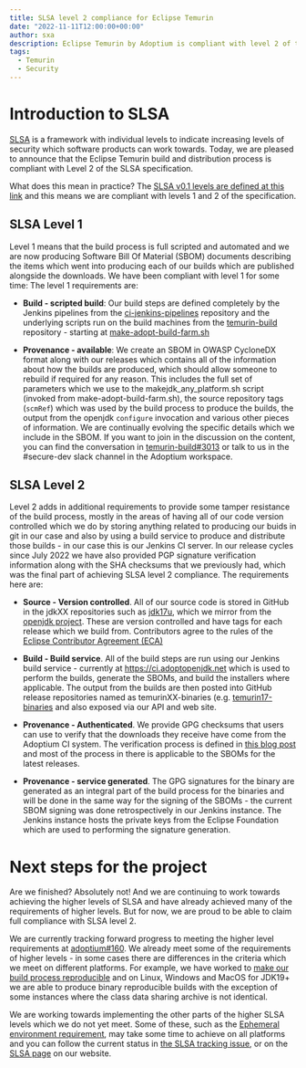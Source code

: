 ```yaml
---
title: SLSA level 2 compliance for Eclipse Temurin
date: "2022-11-11T12:00:00+00:00"
author: sxa
description: Eclipse Temurin by Adoptium is compliant with level 2 of the SLSA secure development framework.
tags:
  - Temurin
  - Security
---
```


# Introduction to SLSA

[SLSA](https://slsa.dev) is a framework with individual levels to indicate
increasing levels of security which software products can work towards. 
Today, we are pleased to announce that the Eclipse Temurin build and
distribution process is compliant with Level 2 of the SLSA specification.

What does this mean in practice? The [SLSA v0.1 levels are defined at this
link](http://slsa.dev/spec/v0.1/levels) and this means we are compliant with
levels 1 and 2 of the specification.

## SLSA Level 1

Level 1 means that the build process is full scripted and automated and we
are now producing Software Bill Of Material (SBOM) documents describing the
items which went into producing each of our builds which are published
alongside the downloads.  We have been compliant with level 1 for some time:
The level 1 requirements are:

- **Build - scripted build**: Our build steps are defined completely by the
  Jenkins pipelines from the [ci-jenkins-pipelines](https://github.com/adoptium/ci-jenkins-pipelines) repository and the
  underlying scripts run on the build machines from the
  [temurin-build](https://github.com/adoptium/temurin-build)
  repository - starting at
  [make-adopt-build-farm.sh](https://github.com/adoptium/temurin-build/blob/master/build-farm/make-adopt-build-farm.sh)

- **Provenance - available**: We create an SBOM in OWASP CycloneDX format
  along with our releases which contains all of the information about how
  the builds are produced, which should allow someone to rebuild if required
  for any reason.  This includes the full set of parameters which we use to
  the makejdk_any_platform.sh script (invoked from
  make-adopt-build-farm.sh), the source repository tags (`scmRef`) which was
  used by the build process to produce the builds, the output from the
  openjdk `configure` invocation and various other pieces of information. 
  We are continually evolving the specific details which we include in the
  SBOM.  If you want to join in the discussion on the content, you can find
  the conversation in
  [temurin-build#3013](https://github.com/adoptium/temurin-build/issues/3013)
  or talk to us in the #secure-dev slack channel in the Adoptium workspace.

## SLSA Level 2

Level 2 adds in additional requirements to provide some tamper resistance of
the build process, mostly in the areas of having all of our code version
controlled which we do by storing anything related to producing our buids in
git in our case and also by using a build service to produce and distribute
those builds - in our case this is our Jenkins CI server. In our release
cycles since July 2022 we have also provided PGP signature verification
information along with the SHA checksums that we previously had, which was
the final part of achieving SLSA level 2 compliance. The requirements here
are:

- **Source - Version controlled**. All of our source code is stored in GitHub in
  the jdkXX repositories such as
  [jdk17u](https://github.com/adoptium/jdk17u/), which we mirror from the
  [openjdk project](https://github.com/openjdk). These
  are version controlled and have tags for each release which we build from.
  Contributors agree to the rules of the
  [Eclipse Contributor Agreement (ECA)](https://www.eclipse.org/legal/ECA.php)

- **Build - Build service**. All of the build steps are run using our Jenkins
  build service - currently at https://ci.adoptopenjdk.net which is used to
  perform the builds, generate the SBOMs, and build the installers where
  applicable. The output from the builds are then posted into GitHub release
  repositories named as temurinXX-binaries (e.g.
  [temurin17-binaries](https://github.com/adoptium/temurin17-binaries) and
  also exposed via our API and web site.

- **Provenance - Authenticated**. We provide GPG checksums that users can use to
  verify that the downloads they receive have come from the Adoptium CI
  system. The verification process is defined in
  [this blog post](https://blog.adoptium.net/2022/07/gpg-signed-releases)
  and most of the process in there is applicable to the SBOMs for the latest
  releases.

- **Provenance - service generated**. The GPG signatures for the binary
  are generated as an integral part of the build process for the binaries
  and will be done in the same way for the signing of the SBOMs - the current
  SBOM signing was done retrospectively in our Jenkins instance. The Jenkins
  instance hosts the private keys from the Eclipse Foundation which are used
  to performing the signature generation.

# Next steps for the project

Are we finished? Absolutely not! And we are continuing to work towards
achieving the higher levels of SLSA and have already achieved many of the
requirements of higher levels. But for now, we are proud to be able to claim
full compliance with SLSA level 2.

We are currently tracking forward progress to meeting the higher level
requirements at
[adoptium#160](https://github.com/adoptium/adoptium/issues/160). We already
meet some of the requirements of higher levels - in some cases there are
differences in the criteria which we meet on different platforms. For
example, we have worked to [make our build process reproducible](https://blog.adoptium.net/2022/06/adoptium-reproducible-builds/)
and on Linux, Windows and MacOS for JDK19+ we are able to produce binary
reproducible builds with the exception of some instances where the class
data sharing archive is not identical.

We are working towards implementing the other parts of the higher SLSA
levels which we do not yet meet.  Some of these, such as the
[Ephemeral environment requirement](https://slsa.dev/spec/v0.1/requirements#ephemeral-environment),
may take some time to achieve on all platforms and
you can follow the current status in [the SLSA tracking
issue](https://github.com/adoptium/adoptium/issues/160), or on the
[SLSA page](https://adoptium.net/docs/slsa/) on our website.
